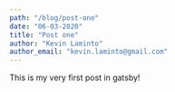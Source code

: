 ```yaml
---
path: "/blog/post-one"
date: "06-03-2020"
title: "Post one"
author: "Kevin Laminto"
author_email: "kevin.laminto@gmail.com"
---
```


This is my very first post in gatsby!